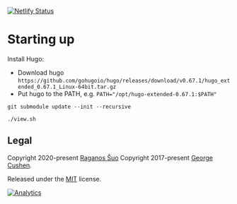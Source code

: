 [![Netlify Status](https://api.netlify.com/api/v1/badges/43871707-2fbc-4fbd-877a-b0195491fccf/deploy-status)](https://app.netlify.com/sites/raganos-suo/deploys)

# Starting up

Install Hugo:
- Download hugo `https://github.com/gohugoio/hugo/releases/download/v0.67.1/hugo_extended_0.67.1_Linux-64bit.tar.gz`
- Put hugo to the PATH, e.g. `PATH="/opt/hugo-extended-0.67.1:$PATH"`

```
git submodule update --init --recursive
```

```
./view.sh
```

## Legal

Copyright 2020-present [Raganos Šuo](https://www.raganos-suo.eu)
Copyright 2017-present [George Cushen](https://georgecushen.com).

Released under the [MIT](https://github.com/sourcethemes/academic-kickstart/blob/master/LICENSE.md) license.

[![Analytics](https://ga-beacon.appspot.com/UA-78646709-2/academic-kickstart/readme?pixel)](https://github.com/igrigorik/ga-beacon)
